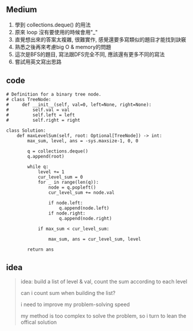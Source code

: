 ## Medium
1. 學到 collections.deque() 的用法
2. 原來 loop 沒有要使用的時候會用"_"
3. 直覺想出來的答案太複雜, 很難實作, 感覺還要多寫類似的題目才能找到訣竅
4. 熟悉之後再來考慮big O & memory的問題
5. 這次是BFS的題目, 寫法跟DFS完全不同, 應該還有更多不同的寫法
6. 嘗試用英文寫出思路

## code

    # Definition for a binary tree node.
    # class TreeNode:
    #     def __init__(self, val=0, left=None, right=None):
    #         self.val = val
    #         self.left = left
    #         self.right = right

    class Solution:
        def maxLevelSum(self, root: Optional[TreeNode]) -> int:
            max_sum, level, ans = -sys.maxsize-1, 0, 0

            q = collections.deque()
            q.append(root)

            while q:
                level += 1
                cur_level_sum = 0
                for _ in range(len(q)):
                    node = q.popleft()
                    cur_level_sum += node.val

                    if node.left:
                        q.append(node.left)
                    if node.right:
                        q.append(node.right)

                if max_sum < cur_level_sum:

                    max_sum, ans = cur_level_sum, level

            return ans
            
## idea      
> idea: build a list of level & val, count the sum according to each level
> 
> can i count sum when building the list?
>
> i need to improve my problem-solving speed
> 
> my method is too complex to solve the problem, so i turn to lean the offical solution

